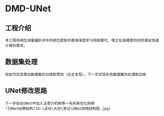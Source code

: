 # DMD-UNet
## 工程介绍
    本工程将相位测量偏折术中的相位提取步骤用深度学习网络替代，使之在高精度的同时满足快速计算的需求。
## 数据集处理
    目前可实现黑白数据集的训练和预测（论文复现），下一步实现彩色数据集的处理和训练
## UNet修改思路
    下一步拟在UNet中加入注意力机制等一系列来优化网络
    ![UNet经典结构](D:\活动\大创\笔记\UNet网络结构图.jpg)